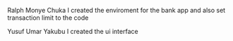Ralph Monye Chuka
I created the enviroment for the bank app and also set transaction limit to the code

Yusuf Umar Yakubu
I created the ui interface 
